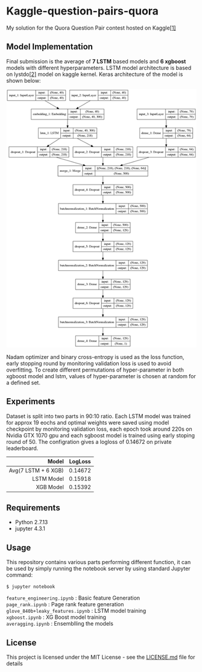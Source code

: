 # Kaggle-question-pairs-quora

My solution for the Quora Question Pair contest hosted on Kaggle[[1]](https://data.quora.com/First-Quora-Dataset-Release-Question-Pairs)

## Model Implementation

Final submission is the average of **7 LSTM** based models and **6 xgboost** models with different hyperparameters. LSTM model architecture is based on lystdo[[2]](https://www.kaggle.com/lystdo/lb-0-18-lstm-with-glove-and-magic-features) model on kaggle kernel. Keras architecture of the model is shown below:


![[model_1.png]](model_1.png)


Nadam optimizer and binary cross-entropy is used as  the loss function, early stopping round by monitoring validation loss is used to avoid overfitting. To create different permutations of hyper-parameter in both xgboost model and lstm, values of hyper-parameter is chosen at random for a defined set.

## Experiments

Dataset is split into two parts in 90:10 ratio. Each LSTM model was trained for approx 19 eochs and optimal weights were saved using model checkpoint by monitoring validation loss, each epoch took around 220s on Nvidia GTX 1070 gpu and each sgboost model is trained using early stoping round of 50. The configration gives a logloss of 0.14672 on private leaderboard.

| Model | LogLoss |
|-----------:|:------------:|
| Avg(7 LSTM + 6 XGB) | 0.14672 |
| LSTM Model | 0.15918 |
| XGB Model | 0.15392 |

## Requirements

* Python 2.7.13
* jupyter 4.3.1

## Usage

This repository contains various parts performing different function, it can be used by simply running the notebook server by using standard Jupyter command:

```
$ jupyter notebook
```

`feature_engineering.ipynb` : Basic feature Generation  
`page_rank.ipynb` : Page rank feature generation  
`glove_840b+leaky_features.ipynb` : LSTM model training  
`xgboost.ipynb` : XG Boost model training  
`averagging.ipynb` : Ensemblling the models

## License

This project is licensed under the MIT License - see the [LICENSE.md](LICENSE.md) file for details
